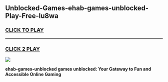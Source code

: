 
## Unblocked-Games-ehab-games-unblocked-Play-Free-lu8wa
<h3>
<a href="https://premium76.site?title=ehab-games-unblocked&ref=17A">CLICK TO PLAY</a></h3>
<hr>

<h3>
<a href="https://premium76.site?title=ehab-games-unblocked&ref=17A">CLICK 2 PLAY</a>
  
</h3>

<a href="https://premium76.site?title=ehab-games-unblocked&ref=17A"><img src="https://clearcache.store/games.png"></a>


**ehab-games-unblocked games unblocked: Your Gateway to Fun and Accessible Online Gaming**
